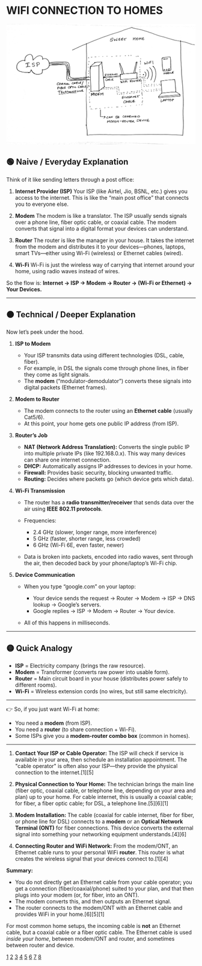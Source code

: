 # WIFI CONNECTION TO HOMES

![Wifi Connection](../images/05-09-2025/wifi_connection.jpg)


## 🟢 Naive / Everyday Explanation

Think of it like sending letters through a post office:

1. **Internet Provider (ISP)**
   Your ISP (like Airtel, Jio, BSNL, etc.) gives you access to the internet. This is like the “main post office” that connects you to everyone else.

2. **Modem**
   The modem is like a translator. The ISP usually sends signals over a phone line, fiber optic cable, or coaxial cable. The modem converts that signal into a digital format your devices can understand.

3. **Router**
   The router is like the manager in your house. It takes the internet from the modem and distributes it to your devices—phones, laptops, smart TVs—either using Wi-Fi (wireless) or Ethernet cables (wired).

4. **Wi-Fi**
   Wi-Fi is just the wireless way of carrying that internet around your home, using radio waves instead of wires.

So the flow is:
**Internet → ISP → Modem → Router → (Wi-Fi or Ethernet) → Your Devices.**

---

## 🟠 Technical / Deeper Explanation

Now let’s peek under the hood.

1. **ISP to Modem**

   * Your ISP transmits data using different technologies (DSL, cable, fiber).
   * For example, in DSL the signals come through phone lines, in fiber they come as light signals.
   * The **modem** (“modulator-demodulator”) converts these signals into digital packets (Ethernet frames).

2. **Modem to Router**

   * The modem connects to the router using an **Ethernet cable** (usually Cat5/6).
   * At this point, your home gets one public IP address (from ISP).

3. **Router’s Job**

   * **NAT (Network Address Translation):** Converts the single public IP into multiple private IPs (like 192.168.0.x). This way many devices can share one internet connection.
   * **DHCP:** Automatically assigns IP addresses to devices in your home.
   * **Firewall:** Provides basic security, blocking unwanted traffic.
   * **Routing:** Decides where packets go (which device gets which data).

4. **Wi-Fi Transmission**

   * The router has a **radio transmitter/receiver** that sends data over the air using **IEEE 802.11 protocols**.
   * Frequencies:

     * 2.4 GHz (slower, longer range, more interference)
     * 5 GHz (faster, shorter range, less crowded)
     * 6 GHz (Wi-Fi 6E, even faster, newer)
   * Data is broken into packets, encoded into radio waves, sent through the air, then decoded back by your phone/laptop’s Wi-Fi chip.

5. **Device Communication**

   * When you type “google.com” on your laptop:

     * Your device sends the request → Router → Modem → ISP → DNS lookup → Google’s servers.
     * Google replies → ISP → Modem → Router → Your device.
   * All of this happens in milliseconds.

---

## 🟡 Quick Analogy

* **ISP** = Electricity company (brings the raw resource).
* **Modem** = Transformer (converts raw power into usable form).
* **Router** = Main circuit board in your house (distributes power safely to different rooms).
* **Wi-Fi** = Wireless extension cords (no wires, but still same electricity).

---

👉 So, if you just want Wi-Fi at home:

* You need a **modem** (from ISP).
* You need a **router** (to share connection + Wi-Fi).
* Some ISPs give you a **modem-router combo box** (common in homes).

---



1. **Contact Your ISP or Cable Operator:** The ISP will check if service is available in your area, then schedule an installation appointment. The "cable operator" is often also your ISP—they provide the physical connection to the internet.[1][5]

2. **Physical Connection to Your Home:** The technician brings the main line (fiber optic, coaxial cable, or telephone line, depending on your area and plan) up to your home. For cable internet, this is usually a coaxial cable; for fiber, a fiber optic cable; for DSL, a telephone line.[5][6][1]

3. **Modem Installation:** The cable (coaxial for cable internet, fiber for fiber, or phone line for DSL) connects to a **modem** or an **Optical Network Terminal (ONT)** for fiber connections. This device converts the external signal into something your networking equipment understands.[4][6]

4. **Connecting Router and WiFi Network:** From the modem/ONT, an Ethernet cable runs to your personal WiFi **router**. This router is what creates the wireless signal that your devices connect to.[1][4]

**Summary:**  
- You do not directly get an Ethernet cable from your cable operator; you get a connection (fiber/coaxial/phone) suited to your plan, and that then plugs into your modem (or, for fiber, into an ONT).  
- The modem converts this, and then outputs an Ethernet signal.
- The router connects to the modem/ONT with an Ethernet cable and provides WiFi in your home.[6][5][1]

For most common home setups, the incoming cable is **not** an Ethernet cable, but a coaxial cable or a fiber optic cable. The Ethernet cable is used *inside your home*, between modem/ONT and router, and sometimes between router and device.

[1](https://thenetworkinstallers.com/blog/fiber-internet-installation/)
[2](https://amorserv.com/insights/fiber-to-the-home-installation-procedure)
[3](https://www.optimum.com/articles/internet/fiber-optic-cable-installation)
[4](https://www.actcorp.in/blog/what-do-i-need-to-install-fiber-optic-internet-in-my-house)
[5](https://telemantrra.com/how-is-fiber-optic-internet-installed-at-home-a-step-by-step-guide/)
[6](https://mercuryfiber.com/blog/how-is-fiber-internet-installed/)
[7](https://highlinefast.com/about/installation-process)
[8](https://dgtlinfra.com/fiber-optic-cable-installation-process/)